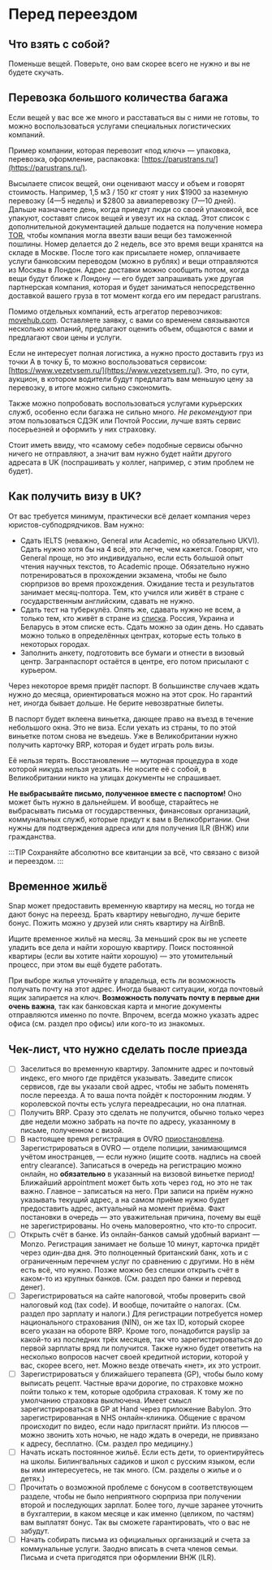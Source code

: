 # Перед переездом

## Что взять с собой?

Поменьше вещей. Поверьте, оно вам скорее всего не нужно и вы не будете скучать.

## Перевозка большого количества багажа

Если вещей у вас все же много и расставаться вы с ними не готовы, то можно воспользоваться услугами специальных логистических компаний.

Пример компании, которая перевозит «под ключ» — упаковка, перевозка, оформление, распаковка: [https://parustrans.ru/](https://parustrans.ru/).

Высылаете список вещей, они оценивают массу и объем и говорят стоимость. Например, 1,5 м3 / 150 кг стоят у них $1900 за наземную перевозку (4—5 недель) и $2800 за авиаперевозку (7—10 дней). Дальше назначаете день, когда приедут люди со своей упаковкой, все упакуют, составят список вещей и увезут их на склад. Этот список с дополнительной документацией дальше подается на получение номера [TOR](https://www.gov.uk/government/publications/application-for-transfer-of-residence-tor-relief-tor01), чтобы компания могла ввезти ваши вещи без таможенной пошлины. Номер делается до 2 недель, все это время вещи хранятся на складе в Москве. После того как присылаете номер, оплачиваете услуги банковским переводом (можно в рублях) и вещи отправляются из Москвы в Лондон. Адрес доставки можно сообщить потом, когда вещи будут ближе к Лондону — его будет запрашивать уже другая партнерская компания, которая и будет заниматься непосредственно доставкой вашего груза в тот момент когда его им передаст parustrans.

Помимо отдельных компаний, есть агрегатор перевозчиков: [movehub.com](http://movehub.com). Оставляете заявку, с вами со временем связываются несколько компаний, предлагают оценить объем, общаются с вами и предлагают свои цены и услуги.

Если не интересует полная логистика, а нужно просто доставить груз из точки А в точку Б, то можно воспользоваться сервисом: [https://www.vezetvsem.ru/](https://www.vezetvsem.ru/). Это, по сути, аукцион, в котором водители будут предлагать вам меньшую цену за перевозку, в итоге можно сильно сэкономить.

Также можно попробовать воспользоваться услугами курьерских служб, особенно если багажа не сильно много. _Не рекомендуют_ при этом пользоваться СДЭК или Почтой России, лучше взять сервис посерьезней и оформить у них страховку.

Стоит иметь ввиду, что «самому себе» подобные сервисы обычно ничего не отправляют, а значит вам нужно будет найти другого адресата в UK (поспрашивать у коллег, например, с этим проблем не будет).

## Как получить визу в UK?

От вас требуется минимум, практически всё делает компания через юристов-субподрядчиков. Вам нужно:

* Сдать IELTS (неважно, General или Academic, но обязательно UKVI). Сдать нужно хотя бы на 4 всё, это легче, чем кажется. Говорят, что General проще, но это индивидуально, если есть большой опыт чтения научных текстов, то Academic проще. Обязательно нужно потренироваться в прохождении экзамена, чтобы не было сюрпризов во время прохождения. Ожидание теста и результатов занимает месяц-полтора. Тем, кто учился или живёт в стране с государственным английским, сдавать не нужно.
* Сдать тест на туберкулёз. Опять же, сдавать нужно не всем, а только тем, кто живёт в стране из [списка](https://www.gov.uk/tb-test-visa/countries-where-you-need-a-tb-test-to-enter-the-uk). Россия, Украина и Беларусь в этом списке есть. Сдать можно за один день. Но сдавать можно только в определённых центрах, которые есть только в некоторых городах.
* Заполнить анкету, подготовить все бумаги и отнести в визовый центр. Загранпаспорт остаётся в центре, его потом присылают с курьером.

Через некоторое время придёт паспорт. В большинстве случаев ждать нужно до месяца, ориентироваться можно на этот срок. Но гарантий нет, иногда бывает дольше. Не берите невозвратные билеты.

В паспорт будет вклеена виньетка, дающее право на въезд в течение небольшого окна. Это не виза. Если уехать из страны, то по этой виньетке потом снова не въедешь. Уже в Великобритании нужно получить карточку BRP, которая и будет играть роль визы.

Её нельзя терять. Восстановление — муторная процедура в ходе которой никуда нельзя уезжать. Не носите её с собой, в Великобритании никто на улицах документы не спрашивает.

**Не выбрасывайте письмо, полученное вместе с паспортом!** Оно может быть нужно в дальнейшем. И вообще, старайтесь не выбрасывать письма от государственных, финансовых организаций, коммунальных служб, которые придут к вам в Великобритании. Они нужны для подтверждения адреса или для получения ILR (ВНЖ) или гражданства.

:::TIP
Сохраняйте абсолютно все квитанции за всё, что связано с визой и переездом.
:::

## Временное жильё

Snap может предоставить временную квартиру на месяц, но тогда не дают бонус на переезд. Брать квартиру невыгодно, лучше берите бонус. Пожить можно у друзей или снять квартиру на AirBnB.

Ищите временное жильё на месяц. За меньший срок вы не успеете уладить все дела и найти хорошую квартиру. Поиск постоянной квартиры (если вы хотите найти хорошую) — это утомительный процесс, при этом вы ещё будете работать.

При выборе жилья уточняйте у владельца, есть ли возможность получать почту на этот адрес. Иногда бывают ситуации, когда почтовый ящик запирается на ключ. **Возможность получать почту в первые дни очень важна**, так как банковская карта и многие документы отправляются именно по почте. Впрочем, всегда можно указать адрес офиса (см. раздел про офисы) или кого-то из знакомых.

## Чек-лист, что нужно сделать после приезда

* [ ] Заселиться во временную квартиру. Запомните адрес и почтовый индекс, его много где придётся указывать. Заведите список сервисов, где вы указали свой адрес, чтобы не забыть поменять после переезда. А то ваша почта пойдёт к посторонним людям. У королевской почты есть услуга переадресации, но она платная.
* [ ] Получить BRP. Сразу это сделать не получится, обычно только через две недели можно забрать на почте по адресу, указанному в письме, полученном с визой.
* [ ] В настоящее время регистрация в OVRO [приостановлена](https://met.overseasregistrations.uk/). Зарегистрироваться в OVRO — отделе полиции, занимающимся учётом иностранцев, — если нужно (ищите соотв. надпись на своей entry clearance). Записаться в очередь на регистрацию можно онлайн, но **обязательно** в указанный на визовой виньетке период! Ближайший appointment может быть хоть через год, но это не так важно. Главное – записаться на него. При записи на приём нужно указывать текущий адрес, а на самом приёме нужно будет предоставить адрес, актуальный на момент приёма. Факт постановки в очередь — это уважительная причина, почему вы ещё не зарегистрированы. Но очень маловероятно, что кто-то спросит.
* [ ] Открыть счёт в банке. Из онлайн-банков самый удобный вариант — Monzo. Регистрация занимает не больше 10 минут, карточка придёт через один-два дня. Это полноценный британский банк, хоть и с ограниченным перечнем услуг по сравнению с другими. Но в нём есть всё, что нужно. Позже можно без спешки открыть счёт в каком-то из крупных банков. (См. раздел про банки и перевод денег).
* [ ] Зарегистрироваться на сайте налоговой, чтобы проверить свой налоговый код (tax code). И вообще, почитайте о налогах. (См. раздел про зарплату и налоги.)
  Для регистрации потребуется номер национального страхования (NIN), он же tax ID, который скорее всего указан на обороте BRP. Кроме того, понадобится payslip за какой-то из последних трёх месяцев, так что зарегистрироваться до первой зарплаты вряд ли получится. Также нужно будет ответить на несколько вопросов насчет своей кредитной истории, которой у вас, скорее всего, нет. Можно везде отвечать «нет», их это устроит.
* [ ] Зарегистрироваться у ближайшего терапевта (GP), чтобы было кому выписать рецепт. Частные врачи дорогие, по страховке можно пойти только к тем, которые одобрила страховая. К тому же по умолчанию страховка выключена. Имеет смысл зарегистрироваться в GP at Hand через приложение Babylon. Это зарегистрированная в NHS онлайн-клиника. Общение с врачом происходит по видео, если надо пригласят прийти. Из плюсов — можно звонить хоть ночью, не надо ждать в очереди, не привязано к адресу, бесплатно. (См. раздел про медицину.)
* [ ] Начать искать постоянное жильё. Если есть дети, то ориентируйтесь на школы. Билингвальных садиков и школ с русским языком, если вы ими интересуетесь, не так много. (См. разделы о жилье и о детях.)
* [ ] Прочитать о возможной проблеме с бонусом в соответствующем разделе, чтобы не было неприятного сюрприза при получении второй и последующих зарплат. Более того, лучше заранее уточнить в бухгалтерии, в каком месяце и как именно (целиком, по частям) вам выплатят бонус. Так вы сможете гарантировать, что о вас не забудут.
* [ ] Начать собирать письма из официальных организаций и счета за коммунальные услуги. Заодно вписать в счета членов семьи. Письма и счета пригодятся при оформлении ВНЖ (ILR).
